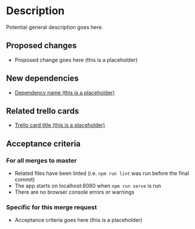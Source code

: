 # Description
Potential general description goes here.

## Proposed changes
- Proposed change goes here (this is a placeholder)

## New dependencies
- [Dependency name (this is a placeholder)](dependency-link)

## Related trello cards
- [Trello card title (this is a placeholder)](trello-card-direct-link)

## Acceptance criteria
### For all merges to master
- Related files have been linted (i.e. `npm run lint` was run before the final commit)
- The app starts on localhost:8080 when `npm run serve` is run
- There are no browser console errors or warnings

### Specific for this merge request
- Acceptance criteria goes here (this is a placeholder)